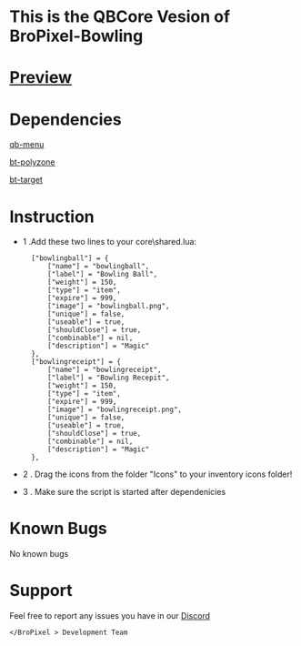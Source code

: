 # This is the QBCore Vesion of BroPixel-Bowling

# [Preview](https://www.youtube.com/watch?v=DFcgbX3oZUY)


# Dependencies
[qb-menu](https://github.com/qbcore-framework/qb-menu)

[bt-polyzone](https://github.com/brentN5/bt-polyzone)

[bt-target](https://github.com/brentN5/bt-target)


# Instruction

* 1 .Add these two lines to your core\shared.lua:

		["bowlingball"] = {
			["name"] = "bowlingball", 			 	
			["label"] = "Bowling Ball", 	    
			["weight"] = 150, 		
			["type"] = "item", 		
			["expire"] = 999,		
			["image"] = "bowlingball.png", 	    	
			["unique"] = false,   	
			["useable"] = true, 	
			["shouldClose"] = true,    
			["combinable"] = nil,   
			["description"] = "Magic"
		},
		["bowlingreceipt"] = {
			["name"] = "bowlingreceipt", 			 	
			["label"] = "Bowling Recepit", 	    
			["weight"] = 150, 		
			["type"] = "item", 		
			["expire"] = 999,		
			["image"] = "bowlingreceipt.png", 	    	
			["unique"] = false,   	
			["useable"] = true, 	
			["shouldClose"] = true,    
			["combinable"] = nil,   
			["description"] = "Magic"
		},

    
* 2 . Drag the icons from the folder "Icons" to your inventory icons folder!

* 3 . Make sure the script is started after dependenicies


# Known Bugs
No known bugs

# Support
Feel free to report any issues you have in our [Discord](discord.gg/a7XeGhpdpb)

```
</BroPixel > Development Team
```